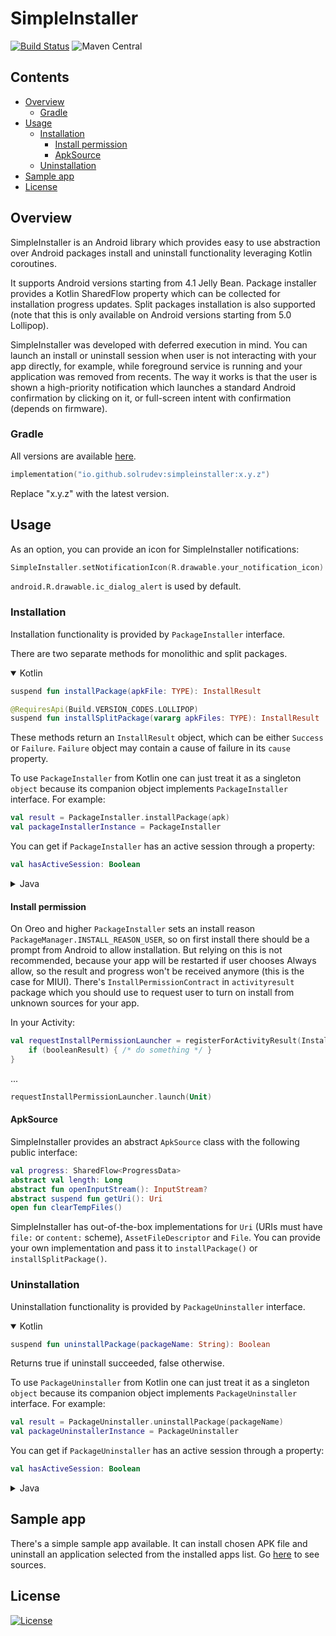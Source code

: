 # SimpleInstaller
[![Build Status](https://github.com/solrudev/SimpleInstaller/workflows/Publish/badge.svg)](https://github.com/solrudev/SimpleInstaller/actions?query=workflow%3A%22Publish%22)
![Maven Central](https://img.shields.io/maven-central/v/io.github.solrudev/simpleinstaller.svg)

## Contents
* [Overview](#overview)
    + [Gradle](#gradle)
* [Usage](#usage)
    + [Installation](#installation)
        - [Install permission](#install-permission)
        - [ApkSource](#apksource)
    + [Uninstallation](#uninstallation)
* [Sample app](#sample-app)
* [License](#license)

## Overview
SimpleInstaller is an Android library which provides easy to use abstraction over Android packages
install and uninstall functionality leveraging Kotlin coroutines.

It supports Android versions starting from 4.1 Jelly Bean. Package installer provides a Kotlin
SharedFlow property which can be collected for installation progress updates. Split packages
installation is also supported (note that this is only available on Android versions starting from
5.0 Lollipop).

SimpleInstaller was developed with deferred execution in mind. You can launch an install or
uninstall session when user is not interacting with your app directly, for example, while foreground
service is running and your application was removed from recents. The way it works is that the user
is shown a high-priority notification which launches a standard Android confirmation by clicking on
it, or full-screen intent with confirmation (depends on firmware).

### Gradle
All versions are available
[here](https://s01.oss.sonatype.org/#nexus-search;gav~io.github.solrudev~simpleinstaller~~~).
```kotlin
implementation("io.github.solrudev:simpleinstaller:x.y.z")
```
Replace "x.y.z" with the latest version.

## Usage
As an option, you can provide an icon for SimpleInstaller notifications:
```kotlin
SimpleInstaller.setNotificationIcon(R.drawable.your_notification_icon)
```
`android.R.drawable.ic_dialog_alert` is used by default.

### Installation
Installation functionality is provided by `PackageInstaller` interface.

There are two separate methods for monolithic and split packages.

<details open>
  <summary>Kotlin</summary>

```kotlin
suspend fun installPackage(apkFile: TYPE): InstallResult
```
```kotlin
@RequiresApi(Build.VERSION_CODES.LOLLIPOP)
suspend fun installSplitPackage(vararg apkFiles: TYPE): InstallResult
```
These methods return an `InstallResult` object, which can be either `Success` or `Failure`.
`Failure` object may contain a cause of failure in its `cause` property.

To use `PackageInstaller` from Kotlin one can just treat it as a singleton `object` because its
companion object implements `PackageInstaller` interface. For example:
```kotlin
val result = PackageInstaller.installPackage(apk)
val packageInstallerInstance = PackageInstaller
```
You can get if `PackageInstaller` has an active session through a property:
```kotlin
val hasActiveSession: Boolean
```
</details>

<details>
  <summary>Java</summary>

```java
void installPackage(ApkSource apkFile, PackageInstaller.Callback callback)
```
```java
@RequiresApi(Build.VERSION_CODES.LOLLIPOP)
void installSplitPackage(ApkSource[] apkFiles, PackageInstaller.Callback callback)
```
`PackageInstaller.Callback` has the following interface:
```java
interface Callback {
    void onSuccess();
    void onFailure(@Nullable InstallFailureCause cause);
    void onException(@NonNull Throwable exception);
    void onCanceled();
    void onProgressChanged(@NonNull ProgressData progress);
}
```
Java variants accept only [`ApkSource`](#ApkSource). If you need to pass [other types supported
by SimpleInstaller out-of-the-box](#ApkSource), use helper methods from `PackageInstallerHelper`.
You must pass an instance of `PackageInstaller` as the first parameter.
```java
static void installPackage(PackageInstaller packageInstaller, TYPE apkFile, PackageInstaller.Callback callback)
```
```java
@RequiresApi(Build.VERSION_CODES.LOLLIPOP)
static void installSplitPackage(PackageInstaller packageInstaller, TYPE[] apkFiles, PackageInstaller.Callback callback)
```
To obtain an instance of `PackageInstaller` use static `getInstance()` method:
```java
PackageInstaller packageInstaller = PackageInstaller.getInstance();
```
You can get if `PackageInstaller` has an active session through a getter method:
```java
boolean getHasActiveSession()
```
Also it's possible to cancel current install session:
```java
void cancel()
```
</details>

#### Install permission
On Oreo and higher `PackageInstaller` sets an install reason `PackageManager.INSTALL_REASON_USER`,
so on first install there should be a prompt from Android to allow installation. But relying on this
is not recommended, because your app will be restarted if user chooses Always allow, so the result
and progress won't be received anymore (this is the case for MIUI). There's
`InstallPermissionContract` in `activityresult` package which you should use to request user to turn
on install from unknown sources for your app.

In your Activity:
```kotlin
val requestInstallPermissionLauncher = registerForActivityResult(InstallPermissionContract()) { booleanResult ->
	if (booleanResult) { /* do something */ }
}
```
...
```kotlin
requestInstallPermissionLauncher.launch(Unit)
```

#### ApkSource
SimpleInstaller provides an abstract `ApkSource` class with the following public interface:
```kotlin
val progress: SharedFlow<ProgressData>
abstract val length: Long
abstract fun openInputStream(): InputStream?
abstract suspend fun getUri(): Uri
open fun clearTempFiles()
```
SimpleInstaller has out-of-the-box implementations for `Uri` (URIs must have `file:` or `content:`
scheme), `AssetFileDescriptor` and `File`. You can provide your own implementation and pass it to
`installPackage()` or `installSplitPackage()`.

### Uninstallation
Uninstallation functionality is provided by `PackageUninstaller` interface.

<details open>
  <summary>Kotlin</summary>

```kotlin
suspend fun uninstallPackage(packageName: String): Boolean
```
Returns true if uninstall succeeded, false otherwise.

To use `PackageUninstaller` from Kotlin one can just treat it as a singleton `object` because its
companion object implements `PackageUninstaller` interface. For example:
```kotlin
val result = PackageUninstaller.uninstallPackage(packageName)
val packageUninstallerInstance = PackageUninstaller
```
You can get if `PackageUninstaller` has an active session through a property:
```kotlin
val hasActiveSession: Boolean
```
</details>

<details>
  <summary>Java</summary>

```java
void uninstallPackage(String packageName, PackageUninstaller.Callback callback)
```
`PackageUninstaller.Callback` has the following interface:
```java
interface Callback {
    void onFinished(boolean success);
    void onException(@NonNull Throwable exception);
    void onCanceled();
}
```
To obtain an instance of `PackageUninstaller` use static `getInstance()` method:
```java
PackageUninstaller packageUninstaller = PackageUninstaller.getInstance();
```
You can get if `PackageUninstaller` has an active session through a getter method:
```java
boolean getHasActiveSession()
```
Also it's possible to cancel current uninstall session:
```java
void cancel()
```
</details>

## Sample app
There's a simple sample app available. It can install chosen APK file and uninstall an application
selected from the installed apps list. Go
[here](https://github.com/solrudev/SimpleInstaller/tree/master/sampleapp) to see sources.

## License
[![License](https://img.shields.io/badge/License-Apache_2.0-blue.svg)](https://github.com/solrudev/SimpleInstaller/blob/master/LICENSE)